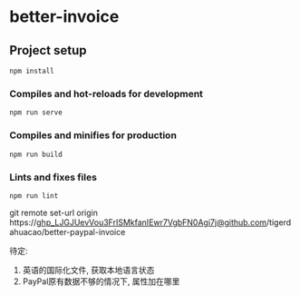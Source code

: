 # better-invoice

## Project setup
```
npm install
```

### Compiles and hot-reloads for development
```
npm run serve
```

### Compiles and minifies for production
```
npm run build
```

### Lints and fixes files
```
npm run lint
```


git remote set-url origin https://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@github.com/tigerdahuacao/better-paypal-invoice

待定:
1. 英语的国际化文件, 获取本地语言状态
2. PayPal原有数据不够的情况下, 属性加在哪里
